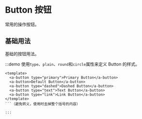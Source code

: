 # Button 按钮

常用的操作按钮。

## 基础用法

基础的按钮用法。

:::demo 使用`type`、`plain`、`round`和`circle`属性来定义 Button 的样式。
<FooBar />

```vue
<template>
  <a-button type="primary">Primary Button</a-button>
  <a-button>Default Button</a-button>
  <a-button type="dashed">Dashed Button</a-button>
  <a-button type="text">Text Button</a-button>
  <a-button type="link">Link Button</a-button>
</template>
```（避免转义，使用时去掉整个括号的内容）

:::
